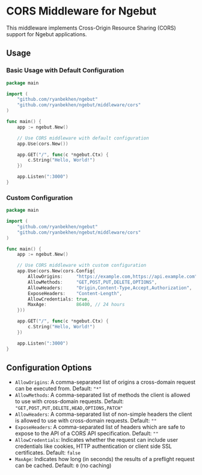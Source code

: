 # CORS Middleware for Ngebut

This middleware implements Cross-Origin Resource Sharing (CORS) support for Ngebut applications.

## Usage

### Basic Usage with Default Configuration

```go
package main

import (
    "github.com/ryanbekhen/ngebut"
    "github.com/ryanbekhen/ngebut/middleware/cors"
)

func main() {
    app := ngebut.New()

    // Use CORS middleware with default configuration
    app.Use(cors.New())

    app.GET("/", func(c *ngebut.Ctx) {
        c.String("Hello, World!")
    })

    app.Listen(":3000")
}
```

### Custom Configuration

```go
package main

import (
    "github.com/ryanbekhen/ngebut"
    "github.com/ryanbekhen/ngebut/middleware/cors"
)

func main() {
    app := ngebut.New()

    // Use CORS middleware with custom configuration
    app.Use(cors.New(cors.Config{
        AllowOrigins:     "https://example.com,https://api.example.com",
        AllowMethods:     "GET,POST,PUT,DELETE,OPTIONS",
        AllowHeaders:     "Origin,Content-Type,Accept,Authorization",
        ExposeHeaders:    "Content-Length",
        AllowCredentials: true,
        MaxAge:           86400, // 24 hours
    }))

    app.GET("/", func(c *ngebut.Ctx) {
        c.String("Hello, World!")
    })

    app.Listen(":3000")
}
```

## Configuration Options

- `AllowOrigins`: A comma-separated list of origins a cross-domain request can be executed from. Default: `"*"`
- `AllowMethods`: A comma-separated list of methods the client is allowed to use with cross-domain requests. Default: `"GET,POST,PUT,DELETE,HEAD,OPTIONS,PATCH"`
- `AllowHeaders`: A comma-separated list of non-simple headers the client is allowed to use with cross-domain requests. Default: `""`
- `ExposeHeaders`: A comma-separated list of headers which are safe to expose to the API of a CORS API specification. Default: `""`
- `AllowCredentials`: Indicates whether the request can include user credentials like cookies, HTTP authentication or client side SSL certificates. Default: `false`
- `MaxAge`: Indicates how long (in seconds) the results of a preflight request can be cached. Default: `0` (no caching)


